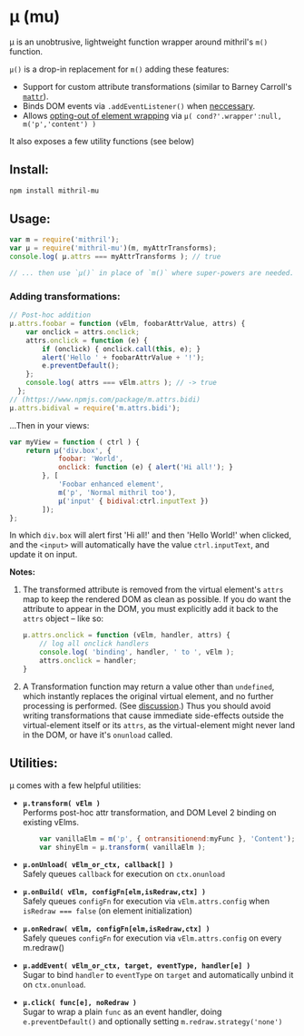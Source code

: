 # µ (mu)

µ is an unobtrusive, lightweight function wrapper around
mithril's `m()` function.

`µ()` is a drop-in replacement for `m()` adding these features:

  * Support for custom attribute transformations (similar to Barney Carroll's [`mattr`][1]).
  * Binds DOM events via `.addEventListener()` when [neccessary][2].
  * Allows [opting-out of element wrapping][3] via `µ( cond?'.wrapper':null, m('p','content') )`

[1]: https://github.com/barneycarroll/mattr
[2]: https://github.com/lhorie/mithril.js/issues/574
[3]: https://github.com/lhorie/mithril.js/issues/723

It also exposes a few utility functions (see below)

## Install:

```sh
npm install mithril-mu
```


## Usage:

```js
var m = require('mithril');
var µ = require('mithril-mu')(m, myAttrTransforms);
console.log( µ.attrs === myAttrTransforms ); // true

// ... then use `µ()` in place of `m()` where super-powers are needed.
```

### Adding transformations:

```js
// Post-hoc addition
µ.attrs.foobar = function (vElm, foobarAttrValue, attrs) {
    var onclick = attrs.onclick;
    attrs.onclick = function (e) {
        if (onclick) { onclick.call(this, e); }
        alert('Hello ' + foobarAttrValue + '!');
        e.preventDefault();
    };
    console.log( attrs === vElm.attrs ); // -> true
  };
// (https://www.npmjs.com/package/m.attrs.bidi)
µ.attrs.bidival = require('m.attrs.bidi');
```
  
...Then in your views:

```js
var myView = function ( ctrl ) {
    return µ('div.box', {
            foobar: 'World',
            onclick: function (e) { alert('Hi all!'); }
        }, [
            'Foobar enhanced element',
            m('p', 'Normal mithril too'),
            µ('input' { bidival:ctrl.inputText })
        ]);
};
```

In which `div.box` will alert first 'Hi all!' and then 'Hello World!' when clicked, and the `<input>` will automatically have the value `ctrl.inputText`, and update it on input.

**Notes:**

 1. The transformed attribute is removed from the virtual element's `attrs` map to keep the rendered DOM as clean as possible. If you do want the attribute to appear in the DOM, you must explicitly add it back to the `attrs` object – like so:

    ```js
    µ.attrs.onclick = function (vElm, handler, attrs) {
        // log all onclick handlers
        console.log( 'binding', handler, ' to ', vElm );
        attrs.onclick = handler;
    }
    ```

 2. A Transformation function may return a value other than `undefined`, which instantly replaces the original virtual element, and no further processing is performed. (See [discussion][4].) Thus you should avoid writing transformations that cause immediate side-effects outside the virtual-element itself or its `attrs`, as the virtual-element might never land in the DOM, or have it's `onunload` called.

[4]: https://github.com/barneycarroll/mattr/issues/2

##  Utilities:

µ comes with a few helpful utilities:

  * **`µ.transform( vElm )`** <br/>
    Performs post-hoc attr transformation, and DOM Level 2 binding on existing vElms.

    ```js
        var vanillaElm = m('p', { ontransitionend:myFunc }, 'Content');
        var shinyElm = µ.transform( vanillaElm );
    ```

  * **`µ.onUnload( vElm_or_ctx, callback[] )`** <br/>
    Safely queues `callback` for execution on `ctx.onunload`

  * **`µ.onBuild( vElm, configFn[elm,isRedraw,ctx] )`** <br/>
    Safely queues `configFn` for execution via `vElm.attrs.config`
    when `isRedraw === false` (on element initialization)

  * **`µ.onRedraw( vElm, configFn[elm,isRedraw,ctx] )`** <br/>
    Safely queues `configFn` for execution via `vElm.attrs.config` 
    on every m.redraw()

  * **`µ.addEvent( vElm_or_ctx, target, eventType, handler[e] )`** <br/>
    Sugar to bind `handler` to `eventType` on `target` and automatically
    unbind it on `ctx.onunload`.

  * **`µ.click( func[e], noRedraw )`** <br/>
    Sugar to wrap a plain `func` as an event handler, doing 
    `e.preventDefault()` and optionally setting `m.redraw.strategy('none')`

